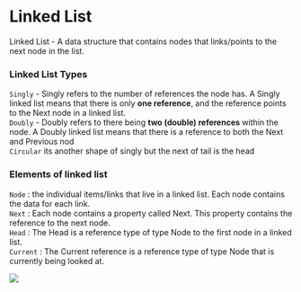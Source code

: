# Linked List
Linked List - A data structure that contains nodes that links/points to the next node in the list.

### Linked List Types
`Singly` - Singly refers to the number of references the node has. A Singly linked list means that there is only **one reference**, and the reference points to the Next node in a linked list.
<br/>
`Doubly` - Doubly refers to there being **two (double) references** within the node. A Doubly linked list means that there is a reference to both the Next and Previous nod
<br/>
`Circular` its another shape of singly but the next of tail is the head

### Elements of linked list
`Node` : the individual items/links that live in a linked list. Each node contains the data for each link.
<br/>
`Next` : Each node contains a property called Next. This property contains the reference to the next node.
<br/>
`Head` : The Head is a reference type of type Node to the first node in a linked list.
<br/>
`Current` : The Current reference is a reference type of type Node that is currently being looked at.




<img src="https://miro.medium.com/max/700/1*AeMDLFUjR0w0J4n8CP4H6g.jpeg" />
